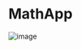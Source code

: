 # MathApp
![image](https://user-images.githubusercontent.com/51121711/190964760-a19625e0-2035-47bc-94c4-7582cc86d0ab.png)
